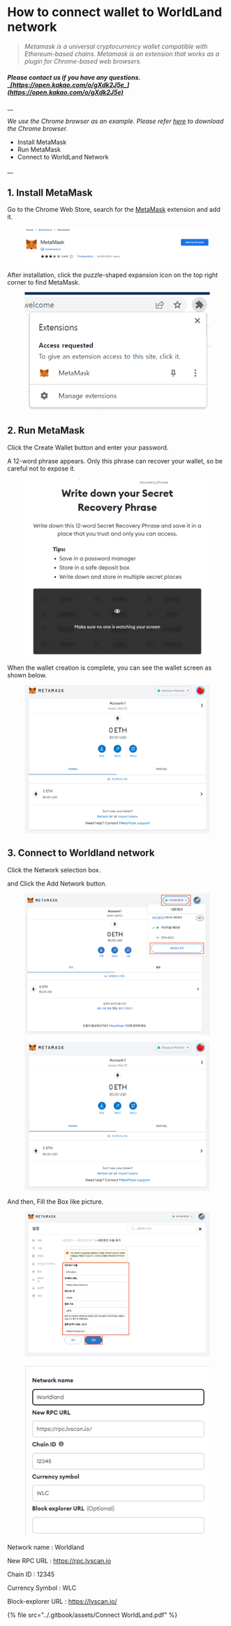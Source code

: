 # How to connect wallet to WorldLand network

> _Metamask is a universal cryptocurrency wallet compatible with Ethereum-based chains. Metamask is an extension that works as a plugin for Chrome-based web browsers._

#### _Please contact us if you have any questions._ __[_https://open.kakao.com/o/gXdk2J5e_](https://open.kakao.com/o/gXdk2J5e)__

__

_We use the Chrome browser as an example. Please refer_ [_here_](https://www.google.com/chrome) _to download the Chrome browser._

* Install MetaMask
* Run MetaMask
* Connect to WorldLand Network

__

## 1. Install MetaMask

Go to the Chrome Web Store, search for the [MetaMask](https://chrome.google.com/webstore/detail/metamask/nkbihfbeogaeaoehlefnkodbefgpgknn) extension and add it.

<figure><img src="../.gitbook/assets/image (2).png" alt=""><figcaption></figcaption></figure>

After installation, click the puzzle-shaped expansion icon on the top right corner to find MetaMask.

<figure><img src="../.gitbook/assets/image (1) (1).png" alt=""><figcaption></figcaption></figure>

## 2.  Run MetaMask

Click the Create Wallet button and enter your password.

A 12-word phrase appears. Only this phrase can recover your wallet, so be careful not to expose it.

<figure><img src="../.gitbook/assets/image (5).png" alt=""><figcaption></figcaption></figure>

When the wallet creation is complete, you can see the wallet screen as shown below.

<figure><img src="../.gitbook/assets/image (3) (1).png" alt=""><figcaption></figcaption></figure>

## 3.  Connect to Worldland network

Click the Network selection box.

and Click the Add Network button.

<figure><img src="../.gitbook/assets/image.png" alt=""><figcaption></figcaption></figure>

<figure><img src="../.gitbook/assets/image (3).png" alt=""><figcaption></figcaption></figure>

And then, Fill the Box like picture.

<figure><img src="../.gitbook/assets/image (4).png" alt=""><figcaption></figcaption></figure>

<figure><img src="../.gitbook/assets/Network-setup.png" alt=""><figcaption></figcaption></figure>

Network name : Worldland

New RPC URL : https://rpc.lvscan.io

Chain ID : 12345

Currency Symbol : WLC

Block-explorer URL : https://lvscan.io/



{% file src="../.gitbook/assets/Connect WorldLand.pdf" %}
